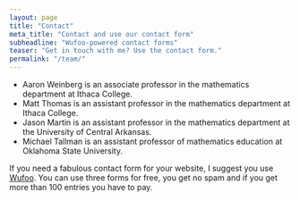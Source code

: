 ```yaml
---
layout: page
title: "Contact"
meta_title: "Contact and use our contact form"
subheadline: "Wufoo-powered contact forms"
teaser: "Get in touch with me? Use the contact form."
permalink: "/team/"
---
```


* Aaron Weinberg is an associate professor in the mathematics department at Ithaca College.
* Matt Thomas is an assistant professor in the mathematics department at Ithaca College.
* Jason Martin is an assistant professor in the mathematics department at the University of Central Arkansas.
* Michael Tallman is an assistant professor of mathematics education at Oklahoma State University.

If you need a fabulous contact form for your website, I suggest you use [Wufoo][1]. You can use three forms for free, you get no spam and if you get more than 100 entries you have to pay.


 [1]: http://www.wufoo.com/
